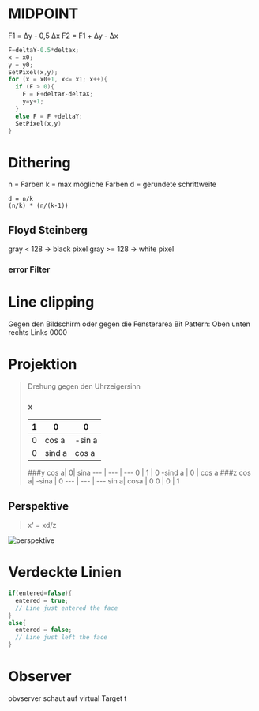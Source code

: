 # MIDPOINT
F1 =  Δy - 0,5 Δx
F2 = F1 + Δy - Δx

```cpp
F=deltaY-0.5*deltax;
x = x0;
y = y0;
SetPixel(x,y);
for (x = x0+1, x<= x1; x++){
  if (F > 0){
    F = F+deltaY-deltaX;
    y=y+1;
  }
  else F = F +deltaY;
  SetPixel(x,y)
}
```

# Dithering

n = Farben
k = max mögliche Farben
d = gerundete schrittweite
```
d = n/k
(n/k) * (n/(k-1))

```

## Floyd Steinberg

gray < 128 -> black pixel
gray  >= 128 -> white pixel
### error Filter

# Line clipping
Gegen den Bildschirm oder gegen die Fensterarea
Bit Pattern: Oben unten rechts Links 0000


# Projektion
> Drehung gegen den Uhrzeigersinn
> ### x
> 1 |  0| 0
> --- | --- | ---
> 0 | cos a | -sin a
> 0 | sind a | cos a
>
> ###y
> cos a| 0| sina
> --- | --- | ---
> 0 | 1 | 0
> -sind a | 0 | cos a
> ###z
> cos a| -sina | 0
> --- | --- | ---
> sin a| cosa | 0
> 0 | 0 | 1

## Perspektive
> x' = xd/z

![perspektive](http://imgur.com/Kjm9yx6.jpg)

# Verdeckte Linien


```cpp
if(entered=false){
  entered = true;
  // Line just entered the face
}
else{
  entered = false;
  // Line just left the face
}
```

# Observer
obvserver schaut auf virtual Target t
